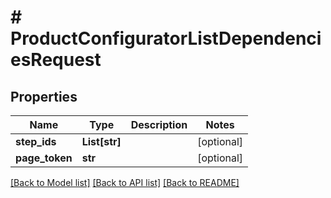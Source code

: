 # # ProductConfiguratorListDependenciesRequest


## Properties 


Name | Type | Description | Notes
------------ | ------------- | ------------- | -------------
**step_ids**| **List[str]** |   | [optional]
**page_token**| **str** |   | [optional]


[[Back to Model list]](../../README.md#models) [[Back to API list]](../../README.md#endpoints) [[Back to README]](../../README.md)

